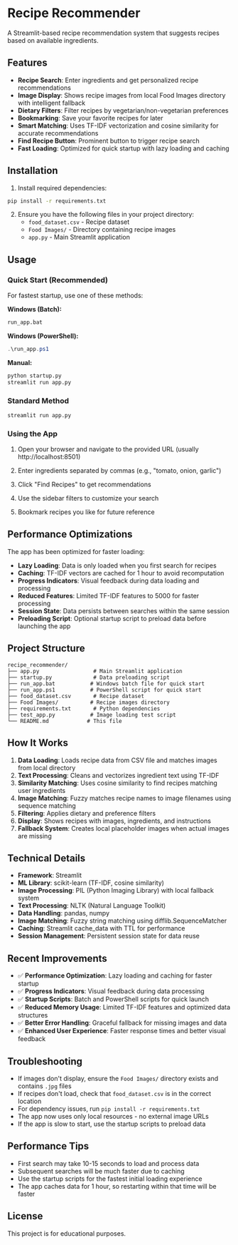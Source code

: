 # Recipe Recommender

A Streamlit-based recipe recommendation system that suggests recipes based on available ingredients.

## Features

- **Recipe Search**: Enter ingredients and get personalized recipe recommendations
- **Image Display**: Shows recipe images from local Food Images directory with intelligent fallback
- **Dietary Filters**: Filter recipes by vegetarian/non-vegetarian preferences
- **Bookmarking**: Save your favorite recipes for later
- **Smart Matching**: Uses TF-IDF vectorization and cosine similarity for accurate recommendations
- **Find Recipe Button**: Prominent button to trigger recipe search
- **Fast Loading**: Optimized for quick startup with lazy loading and caching

## Installation

1. Install required dependencies:
```bash
pip install -r requirements.txt
```

2. Ensure you have the following files in your project directory:
   - `food_dataset.csv` - Recipe dataset
   - `Food Images/` - Directory containing recipe images
   - `app.py` - Main Streamlit application

## Usage

### Quick Start (Recommended)
For fastest startup, use one of these methods:

**Windows (Batch):**
```bash
run_app.bat
```

**Windows (PowerShell):**
```powershell
.\run_app.ps1
```

**Manual:**
```bash
python startup.py
streamlit run app.py
```

### Standard Method
```bash
streamlit run app.py
```

### Using the App

1. Open your browser and navigate to the provided URL (usually http://localhost:8501)

2. Enter ingredients separated by commas (e.g., "tomato, onion, garlic")

3. Click "Find Recipes" to get recommendations

4. Use the sidebar filters to customize your search

5. Bookmark recipes you like for future reference

## Performance Optimizations

The app has been optimized for faster loading:

- **Lazy Loading**: Data is only loaded when you first search for recipes
- **Caching**: TF-IDF vectors are cached for 1 hour to avoid recomputation
- **Progress Indicators**: Visual feedback during data loading and processing
- **Reduced Features**: Limited TF-IDF features to 5000 for faster processing
- **Session State**: Data persists between searches within the same session
- **Preloading Script**: Optional startup script to preload data before launching the app

## Project Structure

```
recipe_recommender/
├── app.py                 # Main Streamlit application
├── startup.py             # Data preloading script
├── run_app.bat           # Windows batch file for quick start
├── run_app.ps1           # PowerShell script for quick start
├── food_dataset.csv       # Recipe dataset
├── Food Images/          # Recipe images directory
├── requirements.txt       # Python dependencies
├── test_app.py           # Image loading test script
└── README.md            # This file
```

## How It Works

1. **Data Loading**: Loads recipe data from CSV file and matches images from local directory
2. **Text Processing**: Cleans and vectorizes ingredient text using TF-IDF
3. **Similarity Matching**: Uses cosine similarity to find recipes matching user ingredients
4. **Image Matching**: Fuzzy matches recipe names to image filenames using sequence matching
5. **Filtering**: Applies dietary and preference filters
6. **Display**: Shows recipes with images, ingredients, and instructions
7. **Fallback System**: Creates local placeholder images when actual images are missing

## Technical Details

- **Framework**: Streamlit
- **ML Library**: scikit-learn (TF-IDF, cosine similarity)
- **Image Processing**: PIL (Python Imaging Library) with local fallback system
- **Text Processing**: NLTK (Natural Language Toolkit)
- **Data Handling**: pandas, numpy
- **Image Matching**: Fuzzy string matching using difflib.SequenceMatcher
- **Caching**: Streamlit cache_data with TTL for performance
- **Session Management**: Persistent session state for data reuse

## Recent Improvements

- ✅ **Performance Optimization**: Lazy loading and caching for faster startup
- ✅ **Progress Indicators**: Visual feedback during data processing
- ✅ **Startup Scripts**: Batch and PowerShell scripts for quick launch
- ✅ **Reduced Memory Usage**: Limited TF-IDF features and optimized data structures
- ✅ **Better Error Handling**: Graceful fallback for missing images and data
- ✅ **Enhanced User Experience**: Faster response times and better visual feedback

## Troubleshooting

- If images don't display, ensure the `Food Images/` directory exists and contains `.jpg` files
- If recipes don't load, check that `food_dataset.csv` is in the correct location
- For dependency issues, run `pip install -r requirements.txt`
- The app now uses only local resources - no external image URLs
- If the app is slow to start, use the startup scripts to preload data

## Performance Tips

- First search may take 10-15 seconds to load and process data
- Subsequent searches will be much faster due to caching
- Use the startup scripts for the fastest initial loading experience
- The app caches data for 1 hour, so restarting within that time will be faster

## License

This project is for educational purposes. 